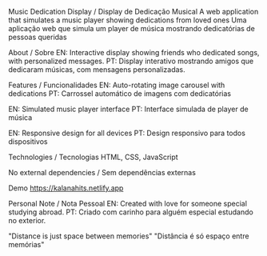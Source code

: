 Music Dedication Display / Display de Dedicação Musical
A web application that simulates a music player showing dedications from loved ones
Uma aplicação web que simula um player de música mostrando dedicatórias de pessoas queridas

About / Sobre
EN: Interactive display showing friends who dedicated songs, with personalized messages.
PT: Display interativo mostrando amigos que dedicaram músicas, com mensagens personalizadas.

Features / Funcionalidades
EN: Auto-rotating image carousel with dedications
PT: Carrossel automático de imagens com dedicatórias

EN: Simulated music player interface
PT: Interface simulada de player de música

EN: Responsive design for all devices
PT: Design responsivo para todos dispositivos

Technologies / Tecnologias
HTML, CSS, JavaScript

No external dependencies / Sem dependências externas

Demo
https://kalanahits.netlify.app

Personal Note / Nota Pessoal
EN: Created with love for someone special studying abroad.
PT: Criado com carinho para alguém especial estudando no exterior.

"Distance is just space between memories"
"Distância é só espaço entre memórias"

